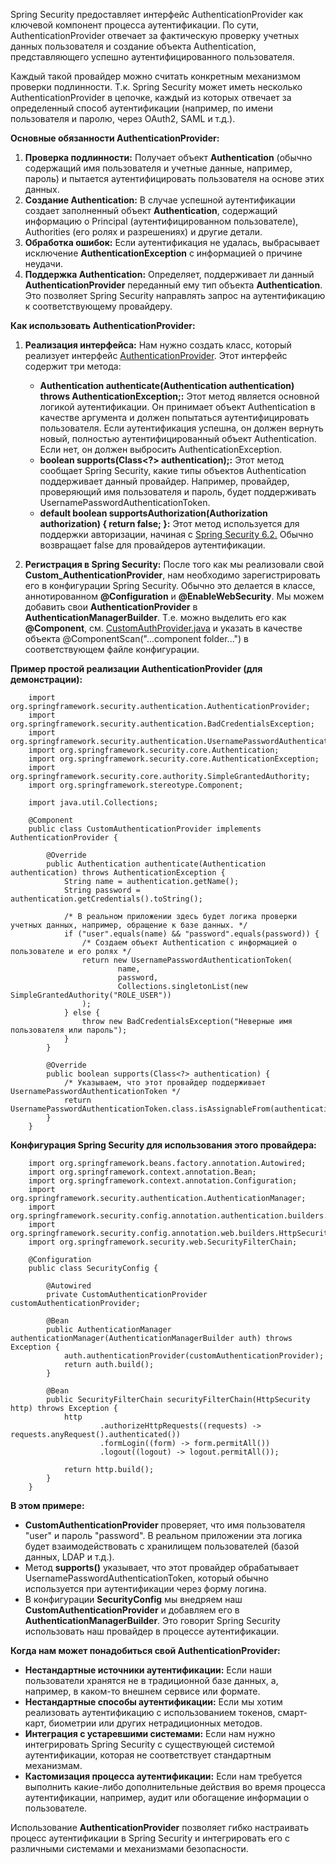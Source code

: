 Spring Security предоставляет интерфейс AuthenticationProvider как ключевой компонент процесса аутентификации. По сути, 
AuthenticationProvider отвечает за фактическую проверку учетных данных пользователя и создание объекта Authentication, 
представляющего успешно аутентифицированного пользователя.

Каждый такой провайдер можно считать конкретным механизмом проверки подлинности. Т.к. Spring Security может иметь 
несколько AuthenticationProvider в цепочке, каждый из которых отвечает за определенный способ аутентификации (например, 
по имени пользователя и паролю, через OAuth2, SAML и т.д.).

**Основные обязанности AuthenticationProvider:**
1. **Проверка подлинности:** Получает объект **Authentication** (обычно содержащий имя пользователя и учетные данные, например,
пароль) и пытается аутентифицировать пользователя на основе этих данных.
2. **Создание Authentication:** В случае успешной аутентификации создает заполненный объект **Authentication**, содержащий 
информацию о Principal (аутентифицированном пользователе), Authorities (его ролях и разрешениях) и другие детали.
3. **Обработка ошибок:** Если аутентификация не удалась, выбрасывает исключение **AuthenticationException** с информацией 
о причине неудачи. 
4. **Поддержка Authentication:** Определяет, поддерживает ли данный **AuthenticationProvider** переданный ему тип объекта 
**Authentication**. Это позволяет Spring Security направлять запрос на аутентификацию к соответствующему провайдеру.

**Как использовать AuthenticationProvider:**
1. **Реализация интерфейса:** Нам нужно создать класс, который реализует интерфейс [AuthenticationProvider](https://docs.spring.io/spring-security/site/docs/current/api/org/springframework/security/authentication/AuthenticationProvider.html). 
Этот интерфейс содержит три метода:
    - **Authentication authenticate(Authentication authentication) throws AuthenticationException;:** Этот метод является 
основной логикой аутентификации. Он принимает объект Authentication в качестве аргумента и должен попытаться аутентифицировать 
пользователя. Если аутентификация успешна, он должен вернуть новый, полностью аутентифицированный объект Authentication. 
Если нет, он должен выбросить AuthenticationException.
    - **boolean supports(Class<?> authentication);:** Этот метод сообщает Spring Security, какие типы объектов Authentication 
поддерживает данный провайдер. Например, провайдер, проверяющий имя пользователя и пароль, будет поддерживать UsernamePasswordAuthenticationToken.
    - **default boolean supportsAuthorization(Authorization authorization) { return false; }:** Этот метод используется для
поддержки авторизации, начиная с [Spring Security 6.2.](https://docs.spring.io/spring-security/reference/index.html) Обычно возвращает false для провайдеров аутентификации.

2. **Регистрация в Spring Security:** После того как мы реализовали свой **Custom_AuthenticationProvider**, нам необходимо зарегистрировать 
его в конфигурации Spring Security. Обычно это делается в классе, аннотированном **@Configuration** и **@EnableWebSecurity**. Мы можем 
добавить свои **AuthenticationProvider** в **AuthenticationManagerBuilder**. Т.е. можно выделить его как **@Component**, см. [CustomAuthProvider.java](https://github.com/JcoderPaul/SPRING_SECURITY-Short_Guide/blob/master/Security_part_5_1/src/main/java/me/oldboy/config/auth_provider/CustomAuthProvider.java) и
указать в качестве объекта @ComponentScan("...component folder...") в соответствующем файле конфигурации.

**Пример простой реализации AuthenticationProvider (для демонстрации):**

        import org.springframework.security.authentication.AuthenticationProvider;
        import org.springframework.security.authentication.BadCredentialsException;
        import org.springframework.security.authentication.UsernamePasswordAuthenticationToken;
        import org.springframework.security.core.Authentication;
        import org.springframework.security.core.AuthenticationException;
        import org.springframework.security.core.authority.SimpleGrantedAuthority;
        import org.springframework.stereotype.Component;
        
        import java.util.Collections;
        
        @Component
        public class CustomAuthenticationProvider implements AuthenticationProvider {
        
            @Override
            public Authentication authenticate(Authentication authentication) throws AuthenticationException {
                String name = authentication.getName();
                String password = authentication.getCredentials().toString();
        
                /* В реальном приложении здесь будет логика проверки учетных данных, например, обращение к базе данных. */
                if ("user".equals(name) && "password".equals(password)) {
                    /* Создаем объект Authentication с информацией о пользователе и его ролях */
                    return new UsernamePasswordAuthenticationToken(
                            name,
                            password,
                            Collections.singletonList(new SimpleGrantedAuthority("ROLE_USER"))
                    );
                } else {
                    throw new BadCredentialsException("Неверные имя пользователя или пароль");
                }
            }
        
            @Override
            public boolean supports(Class<?> authentication) {
                /* Указываем, что этот провайдер поддерживает UsernamePasswordAuthenticationToken */
                return UsernamePasswordAuthenticationToken.class.isAssignableFrom(authentication);
            }
        }

**Конфигурация Spring Security для использования этого провайдера:**


        import org.springframework.beans.factory.annotation.Autowired;
        import org.springframework.context.annotation.Bean;
        import org.springframework.context.annotation.Configuration;
        import org.springframework.security.authentication.AuthenticationManager;
        import org.springframework.security.config.annotation.authentication.builders.AuthenticationManagerBuilder;
        import org.springframework.security.config.annotation.web.builders.HttpSecurity;
        import org.springframework.security.web.SecurityFilterChain;
        
        @Configuration
        public class SecurityConfig {
        
            @Autowired
            private CustomAuthenticationProvider customAuthenticationProvider;
        
            @Bean
            public AuthenticationManager authenticationManager(AuthenticationManagerBuilder auth) throws Exception {
                auth.authenticationProvider(customAuthenticationProvider);
                return auth.build();
            }
        
            @Bean
            public SecurityFilterChain securityFilterChain(HttpSecurity http) throws Exception {
                http
                        .authorizeHttpRequests((requests) -> requests.anyRequest().authenticated())
                        .formLogin((form) -> form.permitAll())
                        .logout((logout) -> logout.permitAll());
        
                return http.build();
            }
        }

**В этом примере:**

- **CustomAuthenticationProvider** проверяет, что имя пользователя "user" и пароль "password". В реальном приложении эта 
логика будет взаимодействовать с хранилищем пользователей (базой данных, LDAP и т.д.).
- Метод **supports()** указывает, что этот провайдер обрабатывает UsernamePasswordAuthenticationToken, который обычно 
используется при аутентификации через форму логина.
- В конфигурации **SecurityConfig** мы внедряем наш **CustomAuthenticationProvider** и добавляем его в **AuthenticationManagerBuilder**. 
Это говорит Spring Security использовать наш провайдер в процессе аутентификации.

**Когда нам может понадобиться свой AuthenticationProvider:**
- **Нестандартные источники аутентификации:** Если наши пользователи хранятся не в традиционной базе данных, а, например, в каком-то внешнем сервисе или формате.
- **Нестандартные способы аутентификации:** Если мы хотим реализовать аутентификацию с использованием токенов, смарт-карт, биометрии или других нетрадиционных методов.
- **Интеграция с устаревшими системами:** Если нам нужно интегрировать Spring Security с существующей системой аутентификации, которая не соответствует стандартным механизмам.
- **Кастомизация процесса аутентификации:** Если нам требуется выполнить какие-либо дополнительные действия во время процесса аутентификации, например, аудит или обогащение информации о пользователе.

Использование **AuthenticationProvider** позволяет гибко настраивать процесс аутентификации в Spring Security и интегрировать 
его с различными системами и механизмами безопасности.